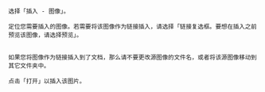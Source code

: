 

    选择「插入 - 图像」。

    定位您需要插入的图像。若需要将该图像作为链接插入，请选择「链接复选框。要想在插入之前预览该图像，请选择预览」。


    如果您将图像作为链接插入到了文档，那么请不要更改源图像的文件名，或者将该源图像移动到其它文件夹中。

    点击「打开」以插入该图片。
